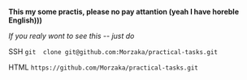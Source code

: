 **This my some practis, please no pay attantion (yeah I have horeble English)))**

_If you realy wont to see this -- just do_ 

 SSH `git  clone git@github.com:Morzaka/practical-tasks.git` 

 HTML `https://github.com/Morzaka/practical-tasks.git`
